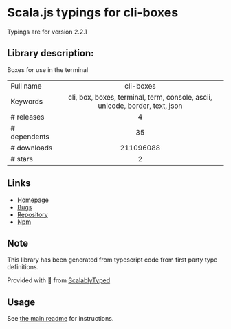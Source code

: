 
# Scala.js typings for cli-boxes

Typings are for version 2.2.1

## Library description:
Boxes for use in the terminal

|                    |                 |
| ------------------ | :-------------: |
| Full name          | cli-boxes |
| Keywords           | cli, box, boxes, terminal, term, console, ascii, unicode, border, text, json |
| # releases         | 4 |
| # dependents       | 35 |
| # downloads        | 211096088 |
| # stars            | 2 |

## Links
- [Homepage](https://github.com/sindresorhus/cli-boxes#readme)
- [Bugs](https://github.com/sindresorhus/cli-boxes/issues)
- [Repository](https://github.com/sindresorhus/cli-boxes)
- [Npm](https://www.npmjs.com/package/cli-boxes)
    


## Note
This library has been generated from typescript code from first party type definitions.

Provided with :purple_heart: from [ScalablyTyped](https://github.com/oyvindberg/ScalablyTyped)

## Usage
See [the main readme](../../readme.md) for instructions.


